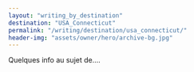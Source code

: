 ```yaml
---
layout: "writing_by_destination"
destination: "USA_Connecticut"
permalink: "/writing/destination/usa_connecticut/"
header-img: "assets/owner/hero/archive-bg.jpg"
---
```


Quelques info au sujet de....